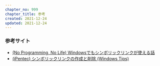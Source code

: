 ```yaml
---
chapter_no: 999
chapter_title: 参考
created: 2021-12-24
updated: 2021-12-24
---
```

### 参考サイト
- [(No Programming, No Life) Windowsでもシンボリックリンクが使える話](https://npnl.hatenablog.jp/entry/2019/11/21/233025)
- [(iPentec) シンボリックリンクの作成と削除 (Windows Tips)](https://www.ipentec.com/document/windows-create-symbolic-link)
